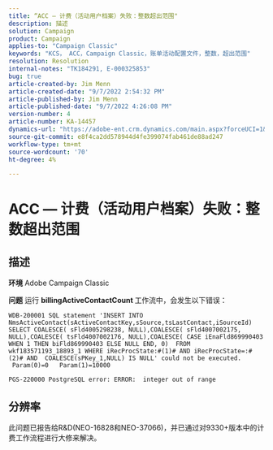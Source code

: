 ```yaml
---
title: “ACC — 计费（活动用户档案）失败：整数超出范围"
description: 描述
solution: Campaign
product: Campaign
applies-to: "Campaign Classic"
keywords: "KCS， ACC，Campaign Classic，账单活动配置文件，整数，超出范围"
resolution: Resolution
internal-notes: "TK184291, E-000325853"
bug: true
article-created-by: Jim Menn
article-created-date: "9/7/2022 2:54:32 PM"
article-published-by: Jim Menn
article-published-date: "9/7/2022 4:26:08 PM"
version-number: 4
article-number: KA-14457
dynamics-url: "https://adobe-ent.crm.dynamics.com/main.aspx?forceUCI=1&pagetype=entityrecord&etn=knowledgearticle&id=4147fbf5-bc2e-ed11-9db1-0022480866ad"
source-git-commit: e8f4ca2dd578944d4fe399074fab461de88ad247
workflow-type: tm+mt
source-wordcount: '70'
ht-degree: 4%

---
```


# ACC — 计费（活动用户档案）失败：整数超出范围

## 描述


<b>环境</b>
Adobe Campaign Classic

<b>问题</b>
运行 <b>billingActiveContactCount </b>工作流中，会发生以下错误：


```
WDB-200001 SQL statement 'INSERT INTO NmsActiveContact(sActiveContactKey,sSource,tsLastContact,iSourceId) SELECT COALESCE( sFld4005298238, NULL),COALESCE( sFld4007002175, NULL),COALESCE( tsFld4007002176, NULL),COALESCE( CASE iEnaFld869990403 WHEN 1 THEN biFld869990403 ELSE NULL END, 0)  FROM wkf183571193_18893_1 WHERE iRecProcState:#(1)# AND iRecProcState=:#(2)# AND  COALESCE(sPKey_1,NULL) IS NULL' could not be executed.   Param(0)=0   Param(1)=10000

PGS-220000 PostgreSQL error: ERROR:  integer out of range
```



## 分辨率


此问题已报告给R&amp;D(NEO-16828和NEO-37066)，并已通过对9330+版本中的计费工作流程进行大修来解决。
